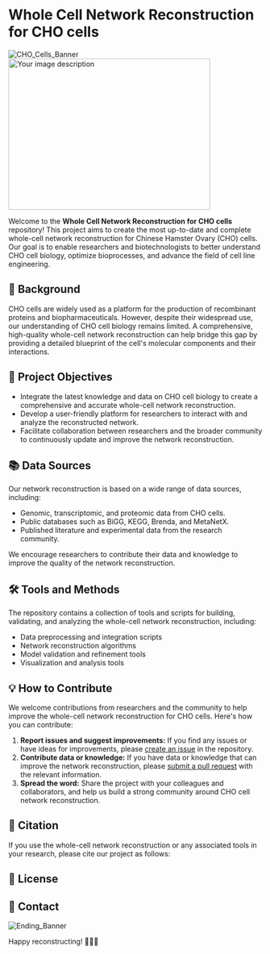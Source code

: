 # Whole Cell Network Reconstruction for CHO cells

![CHO_Cells_Banner](https://www.nist.gov/sites/default/files/styles/2800_x_2800_limit/public/images/2019/08/21/fluorescence_cho1.jpg?itok=rLzay7Vu)
<img src="https://www.nist.gov/sites/default/files/styles/2800_x_2800_limit/public/images/2019/08/21/fluorescence_cho1.jpg?itok=rLzay7Vu" alt="Your image description" width="400" height="300">

Welcome to the **Whole Cell Network Reconstruction for CHO cells** repository! This project aims to create the most up-to-date and complete whole-cell network reconstruction for Chinese Hamster Ovary (CHO) cells. Our goal is to enable researchers and biotechnologists to better understand CHO cell biology, optimize bioprocesses, and advance the field of cell line engineering.

## 🧬 Background

CHO cells are widely used as a platform for the production of recombinant proteins and biopharmaceuticals. However, despite their widespread use, our understanding of CHO cell biology remains limited. A comprehensive, high-quality whole-cell network reconstruction can help bridge this gap by providing a detailed blueprint of the cell's molecular components and their interactions.

## 🚀 Project Objectives

* Integrate the latest knowledge and data on CHO cell biology to create a comprehensive and accurate whole-cell network reconstruction.
* Develop a user-friendly platform for researchers to interact with and analyze the reconstructed network.
* Facilitate collaboration between researchers and the broader community to continuously update and improve the network reconstruction.

## 📚 Data Sources

Our network reconstruction is based on a wide range of data sources, including:

* Genomic, transcriptomic, and proteomic data from CHO cells.
* Public databases such as BiGG, KEGG, Brenda, and MetaNetX.
* Published literature and experimental data from the research community.

We encourage researchers to contribute their data and knowledge to improve the quality of the network reconstruction.

## 🛠️ Tools and Methods

The repository contains a collection of tools and scripts for building, validating, and analyzing the whole-cell network reconstruction, including:

* Data preprocessing and integration scripts
* Network reconstruction algorithms
* Model validation and refinement tools
* Visualization and analysis tools

## 💡 How to Contribute

We welcome contributions from researchers and the community to help improve the whole-cell network reconstruction for CHO cells. Here's how you can contribute:

1. **Report issues and suggest improvements:** If you find any issues or have ideas for improvements, please [create an issue](https://github.com/LewisLabUCSD/Whole-Cell-Network-Reconstruction-for-CHO-cells/issues) in the repository.
2. **Contribute data or knowledge:** If you have data or knowledge that can improve the network reconstruction, please [submit a pull request](https://github.com/LewisLabUCSD/Whole-Cell-Network-Reconstruction-for-CHO-cells/pulls) with the relevant information.
3. **Spread the word:** Share the project with your colleagues and collaborators, and help us build a strong community around CHO cell network reconstruction.

## 📖 Citation

If you use the whole-cell network reconstruction or any associated tools in your research, please cite our project as follows:


## 📃 License



## 🤝 Contact


![Ending_Banner](https://www.biopharma-reporter.com/var/wrbm_gb_food_pharma/storage/images/_aliases/wrbm_large/publications/pharmaceutical-science/biopharma-reporter.com/headlines/upstream-processing/bioprocessing-survey-report-is-the-cho-cho-train-slowing-down/7504580-1-eng-GB/Bioprocessing-survey-report-Is-the-CHO-CHO-train-slowing-down.jpg)

Happy reconstructing! 🧪🔬🧫

